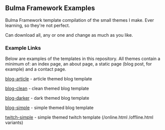 ## Bulma Framework Examples

Bulma Framework template compilation of the small themes I make. Ever learning, so they're not perfect.

Can download all, any or one and change as much as you like.

### Example Links

Below are examples of the templates in this repository. All themes contain a minimum of: an index page, an about page, a static page (blog post, for example) and a contact page.

[blog-article](https://plasticneko.github.io/bulma-blog-article/) - article themed blog template

[blog-clean](https://plasticneko.github.io/bulma-blog-clean/) - clean themed blog template

[blog-darker](https://plasticneko.github.io/bulma-blog-darker/) - dark themed blog template

[blog-simple](https://plasticneko.github.io/bulma-blog-simple/) - simple themed blog template

[twitch-simple](https://plasticneko.github.io/bulma-twitch-simple) - simple themed twitch template (/online.html /offline.html variants)

